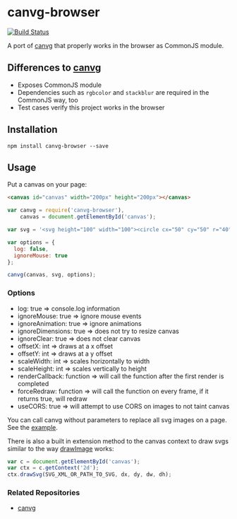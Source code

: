 # canvg-browser

[![Build Status](https://travis-ci.org/bpmn-io/canvg-browser.svg?branch=master)](https://travis-ci.org/bpmn-io/canvg-browser)

A port of [canvg](http://gabelerner.github.io/canvg) that properly works in the browser as CommonJS module.


## Differences to [canvg](http://gabelerner.github.io/canvg)

* Exposes CommonJS module
* Dependencies such as `rgbcolor` and `stackblur` are required in the CommonJS way, too
* Test cases verify this project works in the browser


## Installation
`npm install canvg-browser --save`


## Usage
Put a canvas on your page:

```html
<canvas id="canvas" width="200px" height="200px"></canvas>
```

```js
var canvg = require('canvg-browser'),
    canvas = document.getElementById('canvas');

var svg = '<svg height="100" width="100"><circle cx="50" cy="50" r="40" stroke="black" /></svg>';

var options = {
  log: false,
  ignoreMouse: true
};

canvg(canvas, svg, options);
```


### Options

* log: true => console.log information
* ignoreMouse: true => ignore mouse events
* ignoreAnimation: true => ignore animations
* ignoreDimensions: true => does not try to resize canvas
* ignoreClear: true => does not clear canvas
* offsetX: int => draws at a x offset
* offsetY: int => draws at a y offset
* scaleWidth: int => scales horizontally to width
* scaleHeight: int => scales vertically to height
* renderCallback: function => will call the function after the first render is completed
* forceRedraw: function => will call the function on every frame, if it returns true, will redraw
* useCORS: true => will attempt to use CORS on images to not taint canvas

You can call canvg without parameters to replace all svg images on a page. See the [example](http://gabelerner.github.io/canvg/examples/convert.htm).

There is also a built in extension method to the canvas context to draw svgs similar to the way [drawImage](http://www.w3.org/TR/2dcontext/#dom-context-2d-drawimage) works:
```javascript
var c = document.getElementById('canvas');
var ctx = c.getContext('2d');
ctx.drawSvg(SVG_XML_OR_PATH_TO_SVG, dx, dy, dw, dh);
```


### Related Repositories
* [canvg](http://gabelerner.github.io/canvg)
